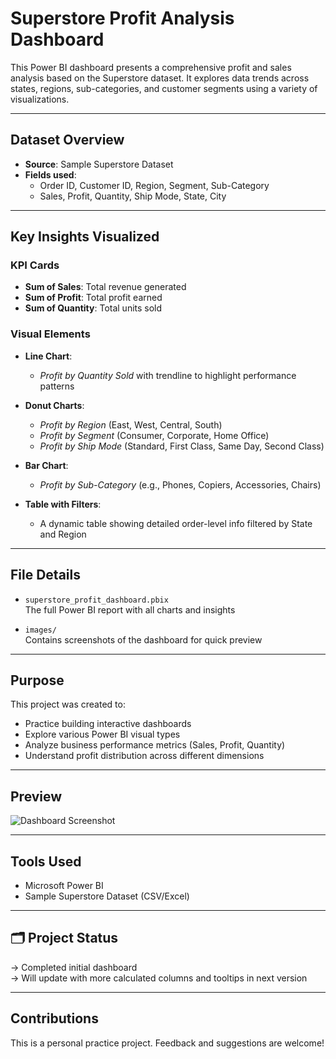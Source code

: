 # Superstore Profit Analysis Dashboard

This Power BI dashboard presents a comprehensive profit and sales analysis based on the Superstore dataset. It explores data trends across states, regions, sub-categories, and customer segments using a variety of visualizations.

---

## Dataset Overview

- **Source**: Sample Superstore Dataset
- **Fields used**:  
  - Order ID, Customer ID, Region, Segment, Sub-Category  
  - Sales, Profit, Quantity, Ship Mode, State, City

---

##  Key Insights Visualized

###  KPI Cards
- **Sum of Sales**: Total revenue generated
- **Sum of Profit**: Total profit earned
- **Sum of Quantity**: Total units sold

### Visual Elements
- **Line Chart**:  
  - _Profit by Quantity Sold_ with trendline to highlight performance patterns

- **Donut Charts**:
  - _Profit by Region_ (East, West, Central, South)
  - _Profit by Segment_ (Consumer, Corporate, Home Office)
  - _Profit by Ship Mode_ (Standard, First Class, Same Day, Second Class)

- **Bar Chart**:
  - _Profit by Sub-Category_ (e.g., Phones, Copiers, Accessories, Chairs)

- **Table with Filters**:
  - A dynamic table showing detailed order-level info filtered by State and Region

---

## File Details

- `superstore_profit_dashboard.pbix`  
  The full Power BI report with all charts and insights

- `images/`  
  Contains screenshots of the dashboard for quick preview

---

##  Purpose

This project was created to:
- Practice building interactive dashboards
- Explore various Power BI visual types
- Analyze business performance metrics (Sales, Profit, Quantity)
- Understand profit distribution across different dimensions

---

##  Preview

![Dashboard Screenshot](images/dashboard-preview.png)

---

##  Tools Used
- Microsoft Power BI
- Sample Superstore Dataset (CSV/Excel)

---

## 🗂 Project Status
-> Completed initial dashboard  
-> Will update with more calculated columns and tooltips in next version

---

##  Contributions
This is a personal practice project. Feedback and suggestions are welcome!
